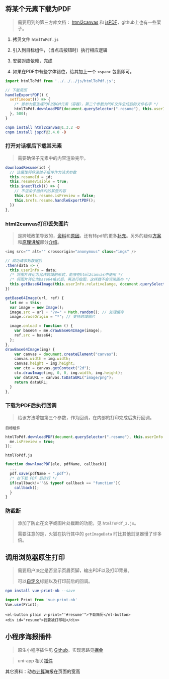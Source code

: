 ## 将某个元素下载为PDF

> 需要用到的第三方库文档： [html2canvas](https://html2canvas.hertzen.com/documentation) 和 [jsPDF](http://raw.githack.com/MrRio/jsPDF/master/docs/jsPDF.html#addPage)，github上也有一些栗子。



1. 拷贝文件 `htmlToPdf.js` 
2. 引入到目标组件，（当点击按钮时）执行相应逻辑

3. 安装对应依赖，完成

4. 如果在PDF中有些字体错位，给其加上一个 `<span>` 包裹即可。

```javascript
import htmlToPdf from '../../../js/htmlToPdf.js';

// 下载简历
handleExportPDF() {
  setTimeout(() => {
    /* 首参为要生成PDF的DOM元素（容器），第二个参数为PDF文件生成后的文件名字 */
    htmlToPdf.downloadPDF(document.querySelector(".resume"), this.userInfo.name); 
  }, 500);
}
```

```elm
cnpm install html2canvas@1.3.2 -D
cnpm install jspdf@2.4.0 -D
```



### 打开对话框后下载其元素

> 需要确保子元素中的内容渲染完毕。

```javascript
downloadResume(id) {
  // 该属性将传递给子组件作为请求参数
  this.resumeId = id;
  this.resumeVisible = true;
  this.$nextTick(() => {
    // 不渲染子组件内的某些内容
    this.$refs.resume.isPreview = false;
    this.$refs.resume.handleExportPDF();
  })
},
```



### html2canvas打印丢失图片

> 是跨域政策导致的，[资料](https://blog.csdn.net/qq_39045645/article/details/115690019)和[原因](https://developer.mozilla.org/zh-CN/docs/Web/HTML/CORS_enabled_image)。还有转pdf的更多[补充](https://blog.csdn.net/github_36704158/article/details/73929775/)。另外的疑似[方案](https://www.jb51.net/article/150740.htm)和[原理讲解](https://juejin.cn/post/6844903725744521223)部分[介绍](https://old.xhcss.com/xh/js/question/239.html)。

```javascript
<img src="" alt="" crossorigin="anonymous" class="imgs" />

// 成功请求到数据后
.then(data => {
  this.userInfo = data;
  /* 将图片转化为允许跨域的形式，能够在html2canvas中使用 */
  /* 将图片转化为base64格式后，再进行绘图，这样就不会污染画布 */
  this.getBase64Image(this.userInfo.relativeIamge, document.querySelector('.imgs'));
})

getBase64Image(url, ref) {
  let me = this;
  var image = new Image();
  image.src = url + "?v=" + Math.random(); // 处理缓存
  image.crossOrigin = "*"; // 支持跨域图片

  image.onload = function () {
    var base64 = me.drawBase64Image(image);
    ref.src = base64;
  };
},
drawBase64Image(img) {
    var canvas = document.createElement("canvas");
    canvas.width = img.width;
    canvas.height = img.height;
    var ctx = canvas.getContext("2d");
    ctx.drawImage(img, 0, 0, img.width, img.height);
    var dataURL = canvas.toDataURL("image/png");
    return dataURL;
  }
},
```



### 下载为PDF后执行回调

> 给该方法增加第三个参数，作为回调，在内部的打印完成后执行回调。

`目标组件`

```javascript
htmlToPdf.downloadPDF(document.querySelector(".resume"), this.userInfo.name, function(){
  me.isPreview = true;
});
```

`htmlToPdf.js`

```javascript
function downloadPDF(ele, pdfName, callback){
  ...
  pdf.save(pdfName + ".pdf");
  /* 在下载 PDF 后执行 */
  if(callback!=''&& typeof callback == "function"){
    callback();
  }
}
```

### 防截断

> 添加了防止在文字或图片处截断的功能，见 `htmlToPdf_2.js`。
>
> 需要注意的是，火狐在执行其中的 `getImageData` 时比其他浏览器慢了许多倍。



## 调用浏览器原生打印

> 需要用户决定是否显示页眉页脚，输出PDF以及打印背景。
>
> 可以[自定义](https://www.npmjs.com/package/vue-print-nb#print-local-range-more)标题以及打印前后的回调。

```elm
npm install vue-print-nb --save
```

```javascript
import Print from 'vue-print-nb'
Vue.use(Print);
```

```vue
<el-button plain v-print="'#resume'">下载简历</el-button>
<div id="resume">我要被打印啦</div>
```



## 小程序海报插件

> 原生小程序插件见 [Github](https://github.com/jasondu/wxa-plugin-canvas)。实现思路见[掘金](https://juejin.cn/post/6844903663840788493)

> uni-app 相关[插件](https://ext.dcloud.net.cn/plugin?id=586)



其它资料：动态[计算](https://www.jb51.net/article/152438.htm)海报在页面的宽高
